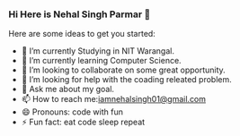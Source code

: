 ### Hi Here is Nehal Singh Parmar 👋


Here are some ideas to get you started:

- 🔭 I’m currently Studying in NIT Warangal.
- 🌱 I’m currently learning Computer Science.
- 👯 I’m looking to collaborate on some great opportunity.
- 🤔 I’m looking for help with the coading releated problem.
- 💬 Ask me about my goal.
- 📫 How to reach me:iamnehalsingh01@gmail.com
- 😄 Pronouns: code with fun
- ⚡ Fun fact: eat code sleep repeat 

